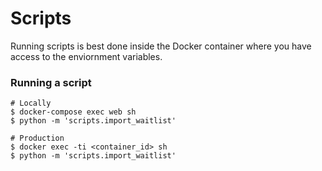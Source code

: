 # Scripts

Running scripts is best done inside the Docker container where you have access to the enviornment variables.

### Running a script
```shell script
# Locally
$ docker-compose exec web sh
$ python -m 'scripts.import_waitlist'

# Production
$ docker exec -ti <container_id> sh
$ python -m 'scripts.import_waitlist'
```
